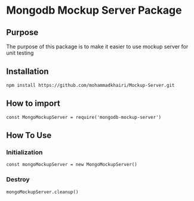 # Mongodb Mockup Server Package

## Purpose
The purpose of this package is to make it easier to use mockup server for unit testing

## Installation
``npm install https://github.com/mohammadkhairi/Mockup-Server.git``

## How to import
`` const MongoMockupServer = require('mongodb-mockup-server') ``


## How To Use

### Initialization
``const mongoMockupServer = new MongoMockupServer()``

### Destroy
``mongoMockupServer.cleanup()``

